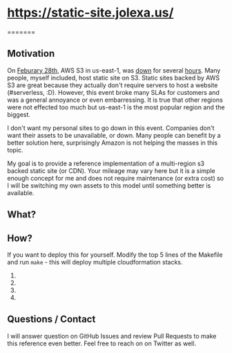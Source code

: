 # https://static-site.jolexa.us/
=======

## Motivation
On [Feburary 28th](https://aws.amazon.com/message/41926/), AWS S3
in us-east-1, was
[down](https://techcrunch.com/2017/02/28/amazon-aws-s3-outage-is-breaking-things-for-a-lot-of-websites-and-apps/)
for several
[hours](https://techcrunch.com/2017/03/02/aws-cloudsplains-what-happend-to-s3-storage-on-monday/).
Many people, myself included, host static site on S3. Static sites backed by AWS
S3 are great because they actually don't require servers to host a website
(#serverless, :D). However, this event broke many SLAs for customers and was a
general annoyance or even embarressing. It is true that other regions were not
effected too much but us-east-1 is the most popular region and the biggest.

I don't want my personal sites to go down in this event. Companies don't want
their assets to be unavailable, or down. Many people can benefit by a better
solution here, surprisingly Amazon is not helping the masses in this topic.

My goal is to provide a reference implementation of a multi-region s3 backed
static site (or CDN). Your mileage may vary here but it is a simple enough
concept for me and does not require maintenance (or extra cost) so I will be
switching my own assets to this model until something better is available.

## What?


## How?
If you want to deploy this for yourself. Modify the top 5 lines of the Makefile
and run `make` - this will deploy multiple cloudformation stacks.

1.
2.
3.
4.

## Questions / Contact
I will answer question on GitHub Issues and review Pull Requests to make this
reference even better. Feel free to reach on on Twitter as well.
